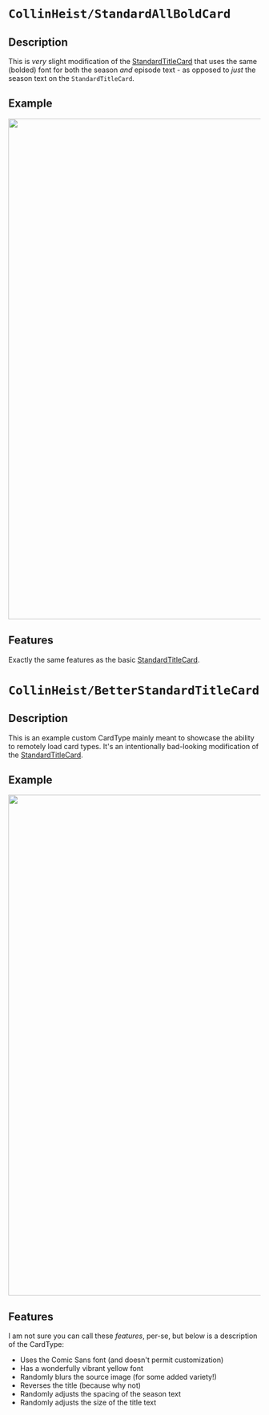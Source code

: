 # `CollinHeist/StandardAllBoldCard`
## Description
This is _very_ slight modification of the [StandardTitleCard](https://github.com/CollinHeist/TitleCardMaker/wiki/StandardTitleCard) that uses the same (bolded) font for both the season _and_ episode text - as opposed to _just_ the season text on the `StandardTitleCard`.

## Example
<img src="https://user-images.githubusercontent.com/17693271/178048875-46b920bd-c4b6-404a-a4eb-6a73be687a7b.jpg" width="1000"/>

## Features
Exactly the same features as the basic [StandardTitleCard](https://github.com/CollinHeist/TitleCardMaker/wiki/StandardTitleCard).

# `CollinHeist/BetterStandardTitleCard`
## Description
This is an example custom CardType mainly meant to showcase the ability to remotely load card types. It's an intentionally bad-looking modification of the [StandardTitleCard](https://github.com/CollinHeist/TitleCardMaker/wiki/StandardTitleCard).

## Example
<img src="https://user-images.githubusercontent.com/17693271/168445185-08aa635d-672a-44bd-b3df-d1e5a9cee468.jpg" width="1000"/>

## Features
I am not sure you can call these _features_, per-se, but below is a description of the CardType:

- Uses the Comic Sans font (and doesn't permit customization)
- Has a wonderfully vibrant yellow font
- Randomly blurs the source image (for some added variety!)
- Reverses the title (because why not)
- Randomly adjusts the spacing of the season text
- Randomly adjusts the size of the title text
